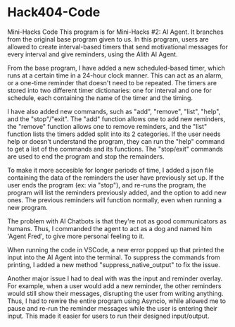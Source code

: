 # Hack404-Code
Mini-Hacks Code 
This program is for Mini-Hacks #2: AI Agent. It branches from the original base program given to us. In this program, users are allowed to create interval-based timers that send motivational messages for every interval and give reminders, using the Alith AI Agent. 

From the base program, I have added a new scheduled-based timer, which runs at a certain time in a 24-hour clock manner. This can act as an alarm, or a one-time reminder that doesn't need to be repeated. The timers are stored into two different timer dictionaries: one for interval and one for schedule, each containing the name of the timer and the timing. 

I have also added new commands, such as "add", "remove", "list", "help", and the "stop"/"exit". The "add" function allows one to add new reminders, the "remove" function allows one to remove reminders, and the "list" function lists the timers added split into its 2 categories. If the user needs help or doesn't understand the program, they can run the "help" command to get a list of the commands and its functions. The "stop/exit" commands are used to end the program and stop the remainders. 

To make it more accesible for longer periods of time, I added a json file containing the data of the reminders the user have previously set up. If the user ends the program (ex: via "stop"), and re-runs the program, the program will list the reminders previously added, and the option to add new ones. The previous reminders will function normally, even when running a new program. 

The problem with AI Chatbots is that they're not as good communicators as humans. Thus, I commanded the agent to act as a dog and named him 'Agent Fred', to give more personal feeling to it. 

When running the code in VSCode, a new error popped up that printed the input into the AI Agent into the terminal. To suppress the commands from printing, I added a new method "suppress_native_output" to fix the issue. 

Another major issue I had to deal with was the input and reminder overlay. For example, when a user would add a new reminder, the other reminders would still show their messages, disrupting the user from writing anything. Thus, I had to rewire the entire program using Asyncio, while allowed me to pause and re-run the reminder messages while the user is entering their input. This made it easier for users to run their designed input/output. 

